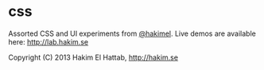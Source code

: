 css
===

Assorted CSS and UI experiments from [@hakimel](http://twitter.com/hakimel). Live demos are available here: http://lab.hakim.se

Copyright (C) 2013 Hakim El Hattab, http://hakim.se